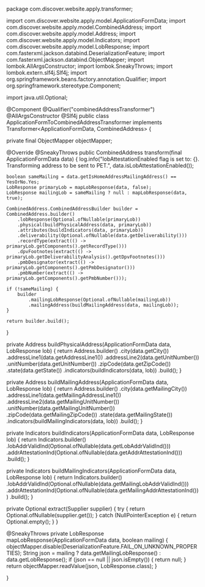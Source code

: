package com.discover.website.apply.transformer;

import com.discover.website.apply.model.ApplicationFormData; import com.discover.website.apply.model.CombinedAddress; import com.discover.website.apply.model.Address; import com.discover.website.apply.model.Indicators; import com.discover.website.apply.model.LobResponse; import com.fasterxml.jackson.databind.DeserializationFeature; import com.fasterxml.jackson.databind.ObjectMapper; import lombok.AllArgsConstructor; import lombok.SneakyThrows; import lombok.extern.slf4j.Slf4j; import org.springframework.beans.factory.annotation.Qualifier; import org.springframework.stereotype.Component;

import java.util.Optional;

@Component @Qualifier("combinedAddressTransformer") @AllArgsConstructor @Slf4j public class ApplicationFormToCombinedAddressTransformer implements Transformer<ApplicationFormData, CombinedAddress> {

private final ObjectMapper objectMapper;

@Override
@SneakyThrows
public CombinedAddress transform(final ApplicationFormData data) {
    log.info("lobAttestationEnabled flag is set to: {}. Transforming address to be sent to PET.",
             data.isLobAttestationEnabled());

    boolean sameMailing = data.getIsHomeAddressMailingAddress() == YesOrNo.Yes;
    LobResponse primaryLob = mapLobResponse(data, false);
    LobResponse mailingLob = sameMailing ? null : mapLobResponse(data, true);

    CombinedAddress.CombinedAddressBuilder builder = CombinedAddress.builder()
        .lobResponse(Optional.ofNullable(primaryLob))
        .physical(buildPhysicalAddress(data, primaryLob))
        .attributes(buildIndicators(data, primaryLob))
        .deliverability(Optional.ofNullable(data.getDeliverability()))
        .recordType(extract(() -> primaryLob.getComponents().getRecordType()))
        .dpvFootnotes(extract(() -> primaryLob.getDeliverabilityAnalysis().getDpvFootnotes()))
        .pmbDesignator(extract(() -> primaryLob.getComponents().getPmbDesignator()))
        .pmbNumber(extract(() -> primaryLob.getComponents().getPmbNumber()));

    if (!sameMailing) {
        builder
            .mailingLobResponse(Optional.ofNullable(mailingLob))
            .mailingAddress(buildMailingAddress(data, mailingLob));
    }

    return builder.build();
}

private Address buildPhysicalAddress(ApplicationFormData data, LobResponse lob) {
    return Address.builder()
            .city(data.getCity())
            .addressLine1(data.getAddressLine1())
            .addressLine2(data.getUnitNumber())
            .unitNumber(data.getUnitNumber())
            .zipCode(data.getZipCode())
            .state(data.getState())
            .indicators(buildIndicators(data, lob))
            .build();
}

private Address buildMailingAddress(ApplicationFormData data, LobResponse lob) {
    return Address.builder()
            .city(data.getMailingCity())
            .addressLine1(data.getMailingAddressLine1())
            .addressLine2(data.getMailingUnitNumber())
            .unitNumber(data.getMailingUnitNumber())
            .zipCode(data.getMailingZipCode())
            .state(data.getMailingState())
            .indicators(buildMailingIndicators(data, lob))
            .build();
}

private Indicators buildIndicators(ApplicationFormData data, LobResponse lob) {
    return Indicators.builder()
            .lobAddrValidInd(Optional.ofNullable(data.getLobAddrValidInd()))
            .addrAttestationInd(Optional.ofNullable(data.getAddrAttestationInd()))
            .build();
}

private Indicators buildMailingIndicators(ApplicationFormData data, LobResponse lob) {
    return Indicators.builder()
            .lobAddrValidInd(Optional.ofNullable(data.getMailingLobAddrValidInd()))
            .addrAttestationInd(Optional.ofNullable(data.getMailingAddrAttestationInd()))
            .build();
}

private <T> Optional<T> extract(Supplier<T> supplier) {
    try {
        return Optional.ofNullable(supplier.get());
    } catch (NullPointerException e) {
        return Optional.empty();
    }
}

@SneakyThrows
private LobResponse mapLobResponse(ApplicationFormData data, boolean mailing) {
    objectMapper.disable(DeserializationFeature.FAIL_ON_UNKNOWN_PROPERTIES);
    String json = mailing ? data.getMailingLobResponse() : data.getLobResponse();
    if (json == null || json.isEmpty()) {
        return null;
    }
    return objectMapper.readValue(json, LobResponse.class);
}

}

